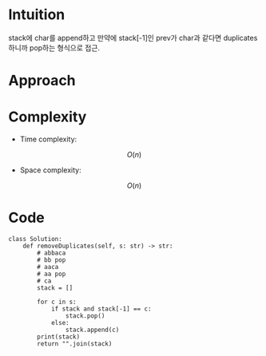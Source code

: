 # Intuition
<!-- Describe your first thoughts on how to solve this problem. -->
stack에 char를 append하고 만약에 stack[-1]인 prev가 char과 같다면 duplicates하니까 pop하는 형식으로 접근.

# Approach
<!-- Describe your approach to solving the problem. -->

# Complexity
- Time complexity:
<!-- Add your time complexity here, e.g. $$O(n)$$ -->
 $$O(n)$$
- Space complexity:
<!-- Add your space complexity here, e.g. $$O(n)$$ -->
 $$O(n)$$

# Code
```
class Solution:
    def removeDuplicates(self, s: str) -> str:
        # abbaca 
        # bb pop 
        # aaca
        # aa pop
        # ca 
        stack = []

        for c in s:
            if stack and stack[-1] == c:
                stack.pop()
            else:
                stack.append(c)
        print(stack)
        return "".join(stack)
```